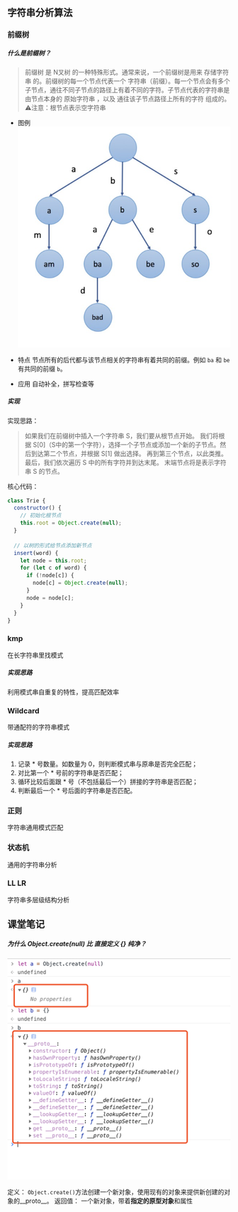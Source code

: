 ## 字符串分析算法
### 前缀树
##### 什么是前缀树？
> 前缀树 是 N叉树 的一种特殊形式。通常来说，一个前缀树是用来 存储字符串 的。前缀树的每一个节点代表一个 字符串（前缀）。每一个节点会有多个子节点，通往不同子节点的路径上有着不同的字符。子节点代表的字符串是由节点本身的 原始字符串 ，以及 通往该子节点路径上所有的字符 组成的。
> ⚠️注意：根节点表示空字符串

* 图例
![前缀树](./images/trie.png)

* 特点
节点所有的后代都与该节点相关的字符串有着共同的前缀。例如 ```ba``` 和 ```be``` 有共同的前缀 ```b```。

* 应用
自动补全，拼写检查等

##### 实现

实现思路：
> 如果我们在前缀树中插入一个字符串 S，我们要从根节点开始。 我们将根据 S[0]（S中的第一个字符），选择一个子节点或添加一个新的子节点。然后到达第二个节点，并根据 S[1] 做出选择。 再到第三个节点，以此类推。 最后，我们依次遍历 S 中的所有字符并到达末尾。 末端节点将是表示字符串 S 的节点。

核心代码：
```javascript
class Trie {
  constructor() {
    // 初始化根节点
    this.root = Object.create(null);
  }

  // 以树的形式给节点添加新节点
  insert(word) {
    let node = this.root;
    for (let c of word) {
      if (!node[c]) {
        node[c] = Object.create(null);
      }
      node = node[c];
    }
  }
}
```

### kmp
在长字符串里找模式
<!-- ### 算法思想 -->

##### 实现思路
利用模式串自重复的特性，提高匹配效率

### Wildcard
带通配符的字符串模式
<!-- ### 算法思想 -->

##### 实现思路
1. 记录 * 号数量。如数量为 0，则判断模式串与原串是否完全匹配；
2. 对比第一个 * 号前的字符串是否匹配；
3. 循环比较后面跟 * 号（不包括最后一个）拼接的字符串是否匹配；
4. 判断最后一个 * 号后面的字符串是否匹配。


### 正则
字符串通用模式匹配

### 状态机
通用的字符串分析

### LL LR
字符串多层级结构分析

## 课堂笔记
##### 为什么 Object.create(null) 比 直接定义 {} 纯净？
![11](./images/object.create.png)

定义：
```Object.create()```方法创建一个新对象，使用现有的对象来提供新创建的对象的__proto__。
返回值：
一个新对象，带着**指定的原型对象**和属性
